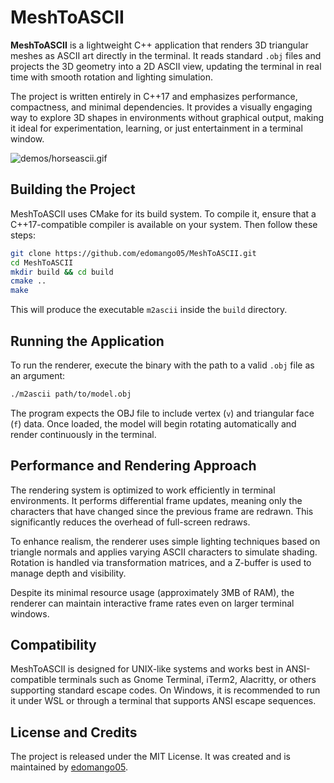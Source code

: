 # MeshToASCII

**MeshToASCII** is a lightweight C++ application that renders 3D triangular meshes as ASCII art directly in the terminal. It reads standard `.obj` files and projects the 3D geometry into a 2D ASCII view, updating the terminal in real time with smooth rotation and lighting simulation.

The project is written entirely in C++17 and emphasizes performance, compactness, and minimal dependencies. It provides a visually engaging way to explore 3D shapes in environments without graphical output, making it ideal for experimentation, learning, or just entertainment in a terminal window.

![demos/horseascii.gif](demos/horseascii.gif)

## Building the Project

MeshToASCII uses CMake for its build system. To compile it, ensure that a C++17-compatible compiler is available on your system. Then follow these steps:

```bash
git clone https://github.com/edomango05/MeshToASCII.git
cd MeshToASCII
mkdir build && cd build
cmake ..
make
```

This will produce the executable `m2ascii` inside the `build` directory.

## Running the Application

To run the renderer, execute the binary with the path to a valid `.obj` file as an argument:

```bash
./m2ascii path/to/model.obj
```

The program expects the OBJ file to include vertex (`v`) and triangular face (`f`) data. Once loaded, the model will begin rotating automatically and render continuously in the terminal.

## Performance and Rendering Approach

The rendering system is optimized to work efficiently in terminal environments. It performs differential frame updates, meaning only the characters that have changed since the previous frame are redrawn. This significantly reduces the overhead of full-screen redraws.

To enhance realism, the renderer uses simple lighting techniques based on triangle normals and applies varying ASCII characters to simulate shading. Rotation is handled via transformation matrices, and a Z-buffer is used to manage depth and visibility.

Despite its minimal resource usage (approximately 3MB of RAM), the renderer can maintain interactive frame rates even on larger terminal windows.

## Compatibility

MeshToASCII is designed for UNIX-like systems and works best in ANSI-compatible terminals such as Gnome Terminal, iTerm2, Alacritty, or others supporting standard escape codes. On Windows, it is recommended to run it under WSL or through a terminal that supports ANSI escape sequences.

## License and Credits

The project is released under the MIT License. It was created and is maintained by [edomango05](https://github.com/edomango05).

